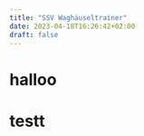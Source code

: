 ```yaml
---
title: "SSV Waghäuseltrainer"
date: 2023-04-18T16:26:42+02:00
draft: false
---
```

# halloo
# testt
